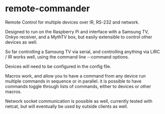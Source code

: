 remote-commander
================

Remote Control for multiple devices over IR, RS-232 and network.

Designed to run on the Raspberry Pi and interface with a Samsung TV, Onkyo receiver, and a MythTV box,
but easily extensible to control other devices as well.

So far controlling a Samsung TV via serial, and controlling anything via LIRC / IR works well, using
the command line --command options.

Devices will need to be configured in the config file.

Macros work, and allow you to have a command from any device run multiple commands in sequence or in parallel. 
it is possible to have commands toggle through lists of commands, either to devices or other macros.

Network socket communication is possible as well, currently tested with netcat, but will eventually be used by outside clients as well.
